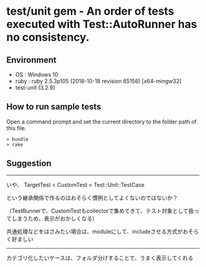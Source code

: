# test/unit gem - An order of tests executed with Test::AutoRunner has no consistency.


## Environment

* OS : Windows 10
* ruby : ruby 2.5.3p105 (2018-10-18 revision 65156) [x64-mingw32]
* test-unit (3.2.9)


## How to run sample tests

Open a command prompt and set the current directory to the folder path of this file.


```
> bundle
> rake
```

## Suggestion

---


いや、
TargetTest < CustomTest < Test::Unit::TestCase

という継承関係で作るのはおそらく慣例としてよくないのではないか？

（TestRunnerで、CustomTestもcollectorで集めてきて、テスト対象として扱ってしまうため、表示がおかしくなる）

共通処理などをはさみたい場合は、moduleにして、includeさせる方式がおそらく好ましい


---

カテゴリ化したいケースは、フォルダ分けすることで、うまく表示してくれる

